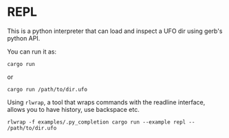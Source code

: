 # REPL

This is a python interpreter that can load and inspect a UFO dir using gerb's python API.

You can run it as:

```shell
cargo run
```

or

```shell
cargo run /path/to/dir.ufo
```

Using `rlwrap`, a tool that wraps commands with the readline interface, allows you to have history, use backspace etc.

```shell
rlwrap -f examples/.py_completion cargo run --example repl -- /path/to/dir.ufo
```
